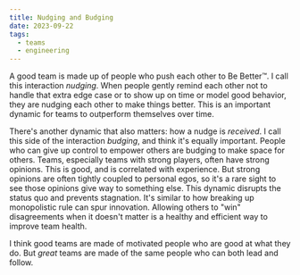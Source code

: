 ```yaml
---
title: Nudging and Budging
date: 2023-09-22
tags:
  - teams
  - engineering
---
```


A good team is made up of people who push each other to Be Better™. I call this
interaction _nudging_. When people gently remind each other not to handle that
extra edge case or to show up on time or model good behavior, they are nudging
each other to make things better. This is an important dynamic for teams to
outperform themselves over time.

There's another dynamic that also matters: how a nudge is _received_. I call
this side of the interaction _budging_, and think it's equally important. People
who can give up control to empower others are budging to make space for others.
Teams, especially teams with strong players, often have strong opinions. This is
good, and is correlated with experience. But strong opinions are often tightly
coupled to personal egos, so it's a rare sight to see those opinions give way to
something else. This dynamic disrupts the status quo and prevents stagnation.
It's similar to how breaking up monopolistic rule can spur innovation. Allowing
others to "win" disagreements when it doesn't matter is a healthy and efficient
way to improve team health.

I think good teams are made of motivated people who are good at what they do.
But _great_ teams are made of the same people who can both lead and follow.
